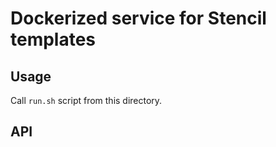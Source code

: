# Dockerized service for Stencil templates

## Usage

Call `run.sh` script from this directory.

## API
